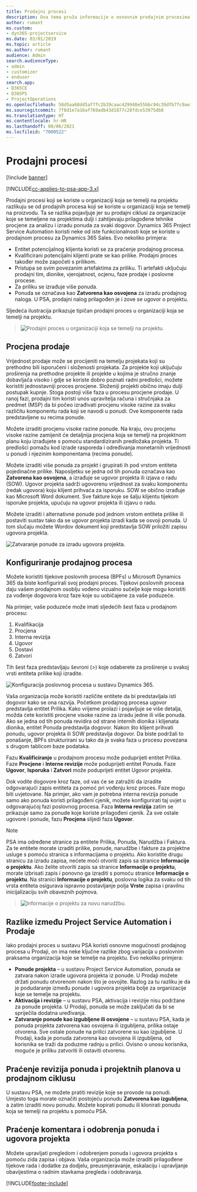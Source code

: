 ```yaml
---
title: Prodajni procesi
description: Ova tema pruža informacije o osnovnim prodajnim procesima.
author: rumant
ms.custom:
- dyn365-projectservice
ms.date: 03/01/2019
ms.topic: article
ms.author: rumant
audience: Admin
search.audienceType:
- admin
- customizer
- enduser
search.app:
- D365CE
- D365PS
- ProjectOperations
ms.openlocfilehash: 58d5aa68dd5af7fc2b39caac429948e55bbc94c39dfb7fc9ae15a37cc3c92ce6
ms.sourcegitcommit: 7f8d1e7a16af769adb43d1877c28fdce53975db8
ms.translationtype: HT
ms.contentlocale: hr-HR
ms.lasthandoff: 08/06/2021
ms.locfileid: "7000522"
---
```

# <a name="sales-processes"></a>Prodajni procesi

[!include [banner](../includes/psa-now-project-operations.md)]

[!INCLUDE[cc-applies-to-psa-app-3.x](../includes/cc-applies-to-psa-app-3x.md)]

Prodajni procesi koji se koriste u organizaciji koja se temelji na projektu razlikuju se od prodajnih procesa koji se koriste u organizaciji koja se temelji na proizvodu. Ta se razlika pojavljuje jer su prodajni ciklusi za organizacije koje se temeljene na projektima dulji i zahtijevaju prilagođene tehnike procjene za analizu i izradu ponuda za svaki dogovor. Dynamics 365 Project Service Automation koristi neke od iste funkcionalnosti koje se koriste u prodajnom procesu za Dynamics 365 Sales. Evo nekoliko primjera:

- Entitet potencijalnog klijenta koristi se za praćenje prodajnog procesa.
- Kvalificirani potencijalni klijenti prate se kao prilike. Prodajni proces također može započeti s prilikom.
- Pristupa se svim povezanim artefaktima za priliku. Ti artefakti uključuju prodajni tim, dionike, vjerojatnost, ocjenu, faze prodaje i poslovne procese.
- Za priliku se izrađuje više ponuda.
- Ponuda se označava kao **Zatvorena kao osvojena** za izradu prodajnog naloga. U PSA, prodajni nalog prilagođen je i zove se ugovor o projektu.

Sljedeća ilustracija prikazuje tipičan prodajni proces u organizaciji koja se temelji na projektu.

> ![Prodajni proces u organizaciji koja se temelji na projektu.](media/basic-guide-1.png)

## <a name="estimating-a-sale"></a>Procjena prodaje
Vrijednost prodaje može se procijeniti na temelju projekata koji su prethodno bili isporučeni i složenosti projekata. Za projekte koji uključuju proširenja na prethodne projekte ili projekte u kojima je stručno znanje dobavljača visoko i gdje se koriste dobro poznati radni predlošci, možete koristiti jednostavniji proces procjene. Složeniji projekti obično imaju dulji postupak kupnje. Stoga postoji više faza u procesu procjene prodaje. U ranoj fazi, prodajni tim koristi unos upravitelja računa i stručnjaka za predmet (MSP) da bi počeo izrađivati procjenu visoke razine za svaku različitu komponentu rada koji se navodi u ponudi. Ove komponente rada predstavljene su recima ponude. 

Možete izraditi procjenu visoke razine ponude. Na kraju, ovu procjenu visoke razine zamijenit će detaljnija procjena koja se temelji na projektnom planu koju izrađujete s pomoću standardiziranih predložaka projekta. Ti predlošci pomažu kod izrade rasporeda i određivanja monetarnih vrijednosti u ponudi i njezinim komponentama (recima ponude). 

Možete izraditi više ponuda za projekt i grupirati ih pod vrstom entiteta pojedinačne prilike. Naposljetku se jedna od tih ponuda označava kao **Zatvorena kao osvojena**, a izrađuje se ugovor projekta ili izjava o radu (SOW). Ugovor projekta sadrži ugovorenu vrijednost za svaku komponentu (redak ugovora) koju klijent prihvaća za isporuku. SOW se obično izrađuje kao Microsoft Word dokument. Sve fakture koje se šalju klijentu tijekom isporuke projekta, upućuju na ugovor projekta ili izjavu o radu.

Možete izraditi i alternativne ponude pod jednom vrstom entiteta prilike ili postaviti sustav tako da se ugovor projekta izradi kada se osvoji ponuda. U tom slučaju možete Wordov dokument koji predstavlja SOW priložiti zapisu ugovora projekta.

![Zatvaranje ponude za izradu ugovora projekta.](media/basic-guide-2.png)

## <a name="configuring-the-sales-process"></a>Konfiguriranje prodajnog procesa
Možete koristiti tijekove poslovnih procesa (BPFs) u Microsoft Dynamics 365 da biste konfigurirali svoj prodajni proces. Tijekovi poslovnih procesa daju vašem prodajnom osoblju vođeno vizualno sučelje koje mogu koristiti za vođenje dogovora kroz faze koje su uobičajene za vaše poduzeće.

Na primjer, vaše poduzeće može imati sljedećih šest faza u prodajnom procesu:

1. Kvalifikacija
2. Procjena
3. Interna revizija
4. Ugovor
5. Dostavi
6. Zatvori

Tih šest faza predstavljaju ševroni (\>) koje odaberete za proširenje u svakoj vrsti entiteta prilike koji izradite.

![Konfiguracija poslovnog procesa u sustavu Dynamics 365.](media/basic-guide-3.png)
 
Vaša organizacija može koristiti različite entitete da bi predstavljala isti dogovor kako se ona razvija. Početkom prodajnog procesa ugovor predstavlja entitet Prilika. Kako vrijeme prolazi i pojavljuje se više detalja, možda ćete koristiti procjene visoke razine za izradu jedne ili više ponuda. Ako se jedna od tih ponuda revidira od strane internih dionika i klijenata dionika, entitet Ponuda predstavlja dogovor. Nakon što klijent prihvati ponudu, ugovor projekta ili SOW predstavlja dogovor. Da biste podržali to ponašanje, BPFs strukturirani su tako da je svaka faza u procesu povezana s drugom tablicom baze podataka.

Fazu **Kvalificiranje** u prodajnom procesu može poduprijeti entitet Prilika. Faze **Procjene** i **Interne revizije** može poduprijeti entitet Ponuda. Faze **Ugovor**, **Isporuka** i **Zatvori** može poduprijeti entitet Ugovor projekta.

Dok vodite dogovore kroz faze, od vas će se zatražiti da izradite odgovarajući zapis entiteta za pomoć pri vođenju kroz proces. Faze mogu biti uvjetovane. Na primjer, ako vam je potrebna interna revizija ponude samo ako ponuda koristi prilagođeni cjenik, možete konfigurirati taj uvjet u odgovarajućoj fazi poslovnog procesa. Faza **Interna revizija** zatim se prikazuje samo za ponude koje koriste prilagođeni cjenik. Za sve ostale ugovore i ponude, fazu **Procjena** slijedi faza **Ugovor**.

> [!NOTE]
> PSA ima određene stranice za entitete Prilika, Ponuda, Narudžba i Faktura. Za te entitete morate izraditi prilike, ponude, narudžbe i fakture za projektne usluge s pomoću stranica s informacijama o projektu. Ako koristite drugu stranicu za izradu zapisa, nećete moći otvoriti zapis sa stranice **Informacije o projektu**. Ako želite otvoriti zapis sa stranice **Informacije o projektu**, morate izbrisati zapis i ponovno ga izraditi s pomoću stranice **Informacije o projektu**. Na stranici **Informacije o projektu**, poslovna logika za svaku od tih vrsta entiteta osigurava ispravno postavljanje polja **Vrste** zapisa i pravilnu inicijalizaciju svih obaveznih pojmova.

> ![Informacije o projektu za novu narudžbu.](media/basic-guide-4.png)
 
## <a name="differences-between-project-service-automation-and-sales"></a>Razlike između Project Service Automation i Prodaje
Iako prodajni proces u sustavu PSA koristi osnovne mogućnosti prodajnog procesa u Prodaji, on ima neke ključne razlike zbog varijacija u poslovnim praksama organizacija koje se temelje na projektu. Evo nekoliko primjera:

- **Ponude projekta** – u sustavu Project Service Automation, ponuda se zatvara nakon izrade ugovora projekta iz ponude. U Prodaji možete držati ponudu otvorenom nakon što je osvojite. Razlog za tu razliku je da je podudaranje između ponude i ugovora projekta bolje za organizacije koje se temelje na projektu. 
- **Aktivacija i revizije** – u sustavu PSA, aktivacija i revizije nisu podržane za ponude projekta. U Prodaji, ponuda se može zaključati da bi se spriječila dodatna uređivanja.
- **Zatvaranje ponude kao izgubljene ili osvojene** – u sustavu PSA, kada je ponuda projekta zatvorena kao osvojena ili izgubljena, prilika ostaje otvorena. Sve ostale ponude na prilici zatvorene su kao izgubljene. U Prodaji, kada je ponuda zatvorena kao osvojena ili izgubljena, od korisnika se traži da poduzme radnju u prilici. Ovisno o unosu korisnika, moguće je priliku zatvoriti ili ostaviti otvorenu.

## <a name="tracking-revisions-to-quotes-and-project-plans-in-the-sales-cycle"></a>Praćenje revizija ponuda i projektnih planova u prodajnom ciklusu
U sustavu PSA, ne možete pratiti revizije koje se provode na ponudi. Umjesto toga morate označiti postojeću ponudu **Zatvorena kao izgubljena**, a zatim izraditi novu ponudu. Možete kopirati ponudu ili klonirati ponudu koja se temelji na projektu s pomoću PSA.

## <a name="tracking-comments-and-approvals-of-quotes-and-project-contracts"></a>Praćenje komentara i odobrenja ponuda i ugovora projekta
Možete upravljati pregledom i odobrenjem ponuda i ugovora projekta s pomoću zida zapisa i objava. Vaša organizacija može izraditi prilagođene tijekove rada i dodatke za dodjelu, preusmjeravanje, eskalaciju i upravljanje obavijestima o radnim stavkama pregleda i odobravanja.


[!INCLUDE[footer-include](../includes/footer-banner.md)]